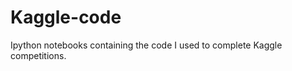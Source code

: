 Kaggle-code
===========

Ipython notebooks containing the code I used to complete Kaggle competitions.  
